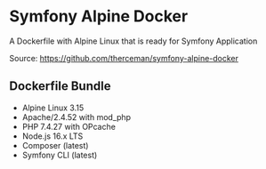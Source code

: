# Symfony Alpine Docker
A Dockerfile with Alpine Linux that is ready for Symfony Application

Source: https://github.com/therceman/symfony-alpine-docker

## Dockerfile Bundle
- Alpine Linux 3.15
- Apache/2.4.52 with mod_php
- PHP 7.4.27 with OPcache
- Node.js 16.x LTS
- Composer (latest)
- Symfony CLI (latest)
